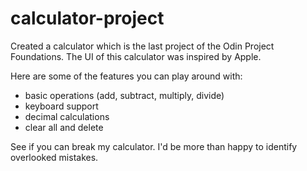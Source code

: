 # calculator-project

Created a calculator which is the last project of the Odin Project Foundations. The UI of this calculator was inspired by Apple.

Here are some of the features you can play around with:

- basic operations (add, subtract, multiply, divide)
- keyboard support
- decimal calculations
- clear all and delete

See if you can break my calculator. I'd be more than happy to identify overlooked mistakes.
